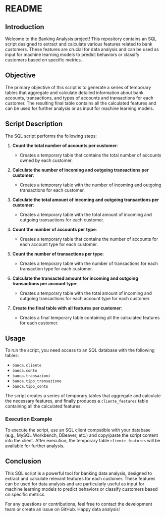 # README

## Introduction

Welcome to the Banking Analysis project! This repository contains an SQL script designed to extract and calculate various features related to bank customers. These features are crucial for data analysis and can be used as input for machine learning models to predict behaviors or classify customers based on specific metrics.

## Objective

The primary objective of this script is to generate a series of temporary tables that aggregate and calculate detailed information about bank accounts, transactions, and types of accounts and transactions for each customer. The resulting final table contains all the calculated features and can be used for further analysis or as input for machine learning models.

## Script Description

The SQL script performs the following steps:

1. **Count the total number of accounts per customer**:
    - Creates a temporary table that contains the total number of accounts owned by each customer.

2. **Calculate the number of incoming and outgoing transactions per customer**:
    - Creates a temporary table with the number of incoming and outgoing transactions for each customer.

3. **Calculate the total amount of incoming and outgoing transactions per customer**:
    - Creates a temporary table with the total amount of incoming and outgoing transactions for each customer.

4. **Count the number of accounts per type**:
    - Creates a temporary table that contains the number of accounts for each account type for each customer.

5. **Count the number of transactions per type**:
    - Creates a temporary table with the number of transactions for each transaction type for each customer.

6. **Calculate the transacted amount for incoming and outgoing transactions per account type**:
    - Creates a temporary table with the total amount of incoming and outgoing transactions for each account type for each customer.

7. **Create the final table with all features per customer**:
    - Creates a final temporary table containing all the calculated features for each customer.

## Usage

To run the script, you need access to an SQL database with the following tables:

- `banca.cliente`
- `banca.conto`
- `banca.transazioni`
- `banca.tipo_transazione`
- `banca.tipo_conto`

The script creates a series of temporary tables that aggregate and calculate the necessary features, and finally produces a `cliente_features` table containing all the calculated features.

### Execution Example

To execute the script, use an SQL client compatible with your database (e.g., MySQL Workbench, DBeaver, etc.) and copy/paste the script content into the client. After execution, the temporary table `cliente_features` will be available for further analysis.

## Conclusion

This SQL script is a powerful tool for banking data analysis, designed to extract and calculate relevant features for each customer. These features can be used for data analysis and are particularly useful as input for machine learning models to predict behaviors or classify customers based on specific metrics.

For any questions or contributions, feel free to contact the development team or create an issue on GitHub. Happy data analysis!
